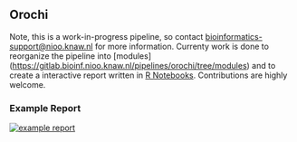 ## Orochi

Note, this is a work-in-progress pipeline, so contact bioinformatics-support@nioo.knaw.nl for more information. Currenty work is done to reorganize the pipeline into [modules] (https://gitlab.bioinf.nioo.knaw.nl/pipelines/orochi/tree/modules) and to create a interactive report written in [R Notebooks](https://blog.rstudio.com/2016/10/05/r-notebooks). Contributions are highly welcome.

### Example Report
[![example report](orochi-example-report.png)](http://nioo0025.nioo.int/~mattiash/orochi.report.nb.html "Example report Orochi pipeline - Click to open!")